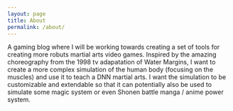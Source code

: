```yaml
---
layout: page
title: About
permalink: /about/
---
```


A gaming blog where I will be working towards creating a set of tools for creating more robuts martial arts video games. Inspired by the amazing choreography from the 1998 tv adapatation of Water Margins, I want to create a more complex simulation of the human body (focusing on the muscles) and use it to teach a DNN martial arts. I want the simulation to be customizable and extendable so that it can potentially also be used to simulate some magic system or even Shonen battle manga / anime power system.

